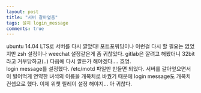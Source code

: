 ```yaml
---
layout: post
title: "서버 갈아엎음"
tags: 설치 login_message
comments: true
---
```


ubuntu 14.04 LTS로 서버를 다시 깔았다! 포트포워딩이나 이런걸 다시 할 필요는 없었지만 zsh 설정이나 weechat 설정같은게 좀 귀찮았다. gitlab은 깔려고 해봤더니 32bit라고 거부당하고(..) 다음에 다시 깔든가 해야겠다.... 흐엉.<br>
login message를 설정했다. /etc/motd 파일만 만들면 되었다. 서버를 갈아엎으면서 이 빌어먹게 연약한 녀석의 이름을 개복치로 바꿨기 때문에 login message도 개복치 컨셉으로 했다. 이제 위챗 릴레이 설정 해야지... 아 귀찮다.

